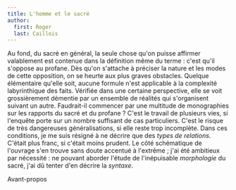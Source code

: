 ```yaml
---
title: L'homme et le sacré
author:
  first: Roger
  last: Caillois
---
```


Au fond, du sacré en général, la seule chose qu'on puisse affirmer valablement est contenue dans la définition même du terme : c'est qu'il s'oppose au profane. Dès qu'on s'attache à préciser la nature et les modes de cette opposition, on se heurte aux plus graves obstacles. Quelque élémentaire qu'elle soit, aucune formule n'est applicable à la complexité labyrinthique des faits. Vérifiée dans une certaine perspective, elle se voit grossièrement démentie par un ensemble de réalités qui s'organisent suivant un autre. Faudrait-il commencer par une multitude de monographies sur les rapports du sacré et du profane ? C'est le travail de plusieurs vies, si l'enquête porte sur un nombre suffisant de cas particuliers. C'est le risque de très dangereuses généralisations, si elle reste trop incomplète. Dans ces conditions, je me suis résigné à ne décrire que des *types de relations*. C'était plus franc, si c'était moins prudent. Le côté schématique de l'ouvrage s'en trouve sans doute accentué à l'extrême ; j'ai été ambitieux par nécessité : ne pouvant aborder l'étude de l'inépuisable *morphologie* du sacré, j'ai dû tenter d'en décrire la *syntaxe*.

Avant-propos